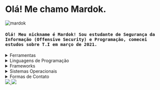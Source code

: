 <h1>Olá! Me chamo Mardok.</h1>

<p align="left"> <img src="https://komarev.com/ghpvc/?username=MardokSec&label=Profile%20views&color=c111e4&style=flat-square" alt="mardok" /> </p>

<h4 style="font-family: monospace">Olá! Meu nickname é Mardok! Sou estudante de Segurança da Informação (Offensive Security) e Programação, comecei estudos sobre T.I em março de 2021.</h4>

<details>
  <summary>Ferramentas</summary>
   <img src="https://img.shields.io/badge/IntelliJIDEA-000000.svg?style=for-the-badge&logo=intellij-idea&logoColor=white"/>
   <img src="https://img.shields.io/badge/Visual_Studio_Code-0078D4?style=for-the-badge&logo=visual%20studio%20code&logoColor=white"/>
</details>

<details>
  <summary>Linguagens de Programação</summary>
  <img src="https://img.shields.io/badge/C-00599C?style=for-the-badge&logo=c&logoColor=white"/>
  <img src="https://img.shields.io/badge/Python-FFD43B?style=for-the-badge&logo=python&logoColor=darkgreen"/>
  <img src="https://img.shields.io/badge/Java-ED8B00?style=for-the-badge&logo=java&logoColor=white"/>
  <img src="https://img.shields.io/badge/JavaScript-323330?style=for-the-badge&logo=javascript&logoColor=F7DF1E"/>
</details>

<details>
  <summary>Frameworks</summary>
  <img src="https://img.shields.io/badge/Node.js-339933?style=for-the-badge&logo=nodedotjs&logoColor=white"/>
</details>

<details>
  <summary>Sistemas Operacionais</summary>
  <img src="https://img.shields.io/badge/Kali_Linux-557C94?style=for-the-badge&logo=kali-linux&logoColor=white"/>
  <img src="https://img.shields.io/badge/Windows-0078D6?style=for-the-badge&logo=windows&logoColor=white"/>
  <img src="https://img.shields.io/badge/manjaro-35BF5C?style=for-the-badge&logo=manjaro&logoColor=white"/>
</details>

<details>
  <summary>Formas de Contato</summary>
  <img src="https://img.shields.io/badge/Discord-7289DA?style=for-the-badge&logo=discord&logoColor=white"/>
</details>

<a href="https://github.com/MardokSec%22%3E"/>
  <img src="https://github-readme-stats.vercel.app/api?username=MardokSec&include-all-commits=true&count-private=true&show-icons=true&theme=github_dark&locale=pt-br"/>
  <img src="https://github-readme-stats.vercel.app/api/top-langs/?username=MardokSec&count_private=true&show_icons=true&theme=github_dark&locale=pt-br"/>
